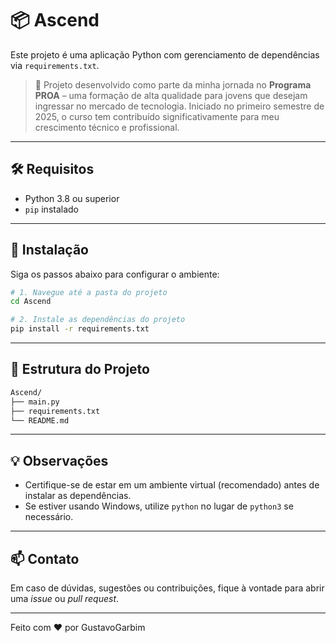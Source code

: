 # 📦 Ascend

Este projeto é uma aplicação Python com gerenciamento de dependências via `requirements.txt`.

> 🚀 Projeto desenvolvido como parte da minha jornada no **Programa PROA** – uma formação de alta qualidade para jovens que desejam ingressar no mercado de tecnologia. Iniciado no primeiro semestre de 2025, o curso tem contribuído significativamente para meu crescimento técnico e profissional.

---

## 🛠️ Requisitos

- Python 3.8 ou superior  
- `pip` instalado

---

## 🚀 Instalação

Siga os passos abaixo para configurar o ambiente:

```bash
# 1. Navegue até a pasta do projeto
cd Ascend

# 2. Instale as dependências do projeto
pip install -r requirements.txt
```

---

## 📁 Estrutura do Projeto

```bash
Ascend/
├── main.py
├── requirements.txt
└── README.md
```

---

## 💡 Observações

- Certifique-se de estar em um ambiente virtual (recomendado) antes de instalar as dependências.
- Se estiver usando Windows, utilize `python` no lugar de `python3` se necessário.

---

## 📫 Contato

Em caso de dúvidas, sugestões ou contribuições, fique à vontade para abrir uma *issue* ou *pull request*.

---

Feito com ❤️ por GustavoGarbim
